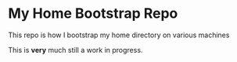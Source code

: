 # My Home Bootstrap Repo

This repo is how I bootstrap my home directory on various machines

This is **very** much still a work in progress.